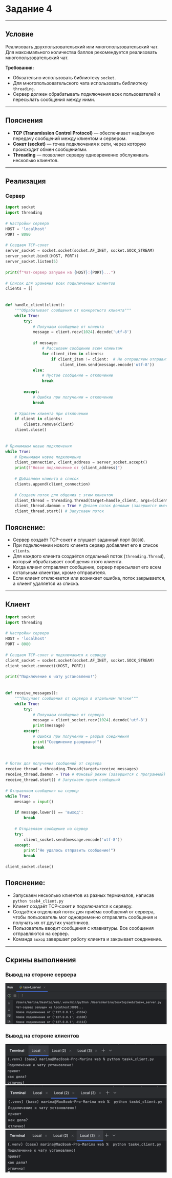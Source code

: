 # Задание 4
---
## Условие
Реализовать двухпользовательский или многопользовательский чат.  
Для максимального количества баллов рекомендуется реализовать многопользовательский чат.  

**Требования:**  
- Обязательно использовать библиотеку `socket`.  
- Для многопользовательского чата использовать библиотеку `threading`.  
- Сервер должен обрабатывать подключения всех пользователей и пересылать сообщения между ними.

---

## Пояснения
- **TCP (Transmission Control Protocol)** — обеспечивает надёжную передачу сообщений между клиентом и сервером.  
- **Сокет (socket)** — точка подключения к сети, через которую происходит обмен сообщениями.  
- **Threading** — позволяет серверу одновременно обслуживать несколько клиентов.  

---

## Реализация

### Сервер
```python
import socket
import threading

# Настройки сервера
HOST = 'localhost'
PORT = 8080

# Создаем TCP-сокет
server_socket = socket.socket(socket.AF_INET, socket.SOCK_STREAM)
server_socket.bind((HOST, PORT))
server_socket.listen(5)

print(f"Чат-сервер запущен на {HOST}:{PORT}...")

# Список для хранения всех подключенных клиентов
clients = []


def handle_client(client):
    """Обрабатывает сообщения от конкретного клиента"""
    while True:
        try:
            # Получаем сообщение от клиента
            message = client.recv(1024).decode('utf-8')

            if message:
                # Рассылаем сообщение всем клиентам
                for client_item in clients:
                    if client_item != client:  # Не отправляем отправителю
                        client_item.send(message.encode('utf-8'))
            else:
                # Пустое сообщение = отключение
                break

        except:
            # Ошибка при получении = отключение
            break

    # Удаляем клиента при отключении
    if client in clients:
        clients.remove(client)
    client.close()


# Принимаем новые подключения
while True:
    # Принимаем новое подключение
    client_connection, client_address = server_socket.accept()
    print(f"Новое подключение от {client_address}")

    # Добавляем клиента в список
    clients.append(client_connection)

    # Создаем поток для общения с этим клиентом
    client_thread = threading.Thread(target=handle_client, args=(client_connection,))
    client_thread.daemon = True # Делаем поток фоновым (завершится вместе с сервером)
    client_thread.start() # Запускаем поток
```
## Пояснение:
- Сервер создаёт TCP-сокет и слушает заданный порт (`8080`).  
- При подключении нового клиента сервер добавляет его в список `clients`.  
- Для каждого клиента создаётся отдельный поток (`threading.Thread`), который обрабатывает сообщения этого клиента.  
- Когда клиент отправляет сообщение, сервер пересылает его всем остальным клиентам, кроме отправителя.  
- Если клиент отключается или возникает ошибка, поток закрывается, а клиент удаляется из списка.  
---
## Клиент
```python
import socket
import threading

# Настройки сервера
HOST = 'localhost'
PORT = 8080

# Создаем TCP-сокет и подключаемся к серверу
client_socket = socket.socket(socket.AF_INET, socket.SOCK_STREAM)
client_socket.connect((HOST, PORT))

print("Подключение к чату установлено!")


def receive_messages():
    """Получает сообщения от сервера в отдельном потоке"""
    while True:
        try:
            # Получаем сообщение от сервера
            message = client_socket.recv(1024).decode('utf-8')
            print(message)
        except:
            # Ошибка при получении = разрыв соединения
            print("Соединение разорвано!")
            break


# Поток для получения сообщений от сервера
receive_thread = threading.Thread(target=receive_messages)
receive_thread.daemon = True # Фоновый режим (завершится с программой)
receive_thread.start() # Запускаем прием сообщений

# Отправляем сообщения на сервер
while True:
    message = input()

    if message.lower() == 'выход':
        break

    # Отправляем сообщение на сервер
    try:
        client_socket.send(message.encode('utf-8'))
    except:
        print("Не удалось отправить сообщение!")
        break

client_socket.close()
```

## Пояснение:
- Запускаем несколько клиентов из разных терминалов, написав `python task4_client.py`
- Клиент создаёт TCP-сокет и подключается к серверу.  
- Создаётся отдельный поток для приёма сообщений от сервера, чтобы пользователь мог одновременно отправлять сообщения и получать их от других участников.  
- Пользователь вводит сообщения с клавиатуры. Все сообщения отправляются на сервер.  
- Команда `выход` завершает работу клиента и закрывает соединение.  
---
## Скрины выполнения
### Вывод на стороне сервера
![Вывод сервера](images/server4.png)
### Вывод на стороне клиентов
![Вывод страницы](images/client41.png)
![Вывод страницы](images/client42.png)
![Вывод страницы](images/client43.png)